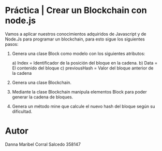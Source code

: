 # Práctica | Crear un Blockchain con node.js

Vamos a aplicar nuestros conocimientos adquiridos de Javascript y  de Node.Js para programar un blockchain, para esto sigue los siguientes pasos:


1) Genera una clase Block como modelo con los siguientes atributos: 

   a) Index = Identificador de la posición del bloque en la cadena.
   b) Data = El contenido del bloque
   c) previousHash = Valor del bloque anterior de la cadena


2) Genera una clase Blockchain.


3) Mediante la clase Blockchain manipula elementos Block para poder generar la cadena de bloques.


4) Genera un método mine que calcule el nuevo hash del bloque según su dificultad.

# Autor

Danna Maribel Corral Salcedo
358147 
